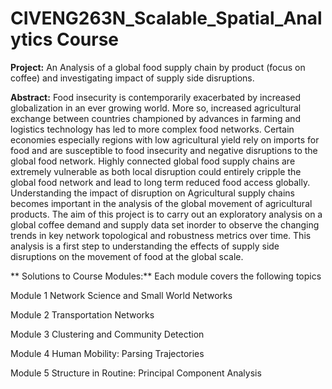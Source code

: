 # CIVENG263N_Scalable_Spatial_Analytics Course

**Project:** An Analysis of a global food supply chain by product (focus on coffee) and investigating impact of supply side disruptions.

**Abstract:** Food insecurity is contemporarily exacerbated by increased globalization in an ever growing world. More so, increased agricultural exchange between countries championed by advances in farming and logistics technology has led to more complex food networks. Certain economies especially regions with low agricultural yield rely on imports for food and are susceptible to food insecurity and negative disruptions to the global food network. Highly connected global food supply chains are extremely vulnerable as both local disruption could entirely cripple the global food network and lead to long term reduced food access globally.
Understanding the impact of disruption on Agricultural supply chains becomes important in the analysis of the global movement of agricultural products. The aim of this project is to carry out an exploratory analysis on a global coffee demand and supply data set inorder to observe the changing trends in key network topological and robustness metrics over time. This analysis is a first step to understanding the effects of supply side disruptions on the movement of food at the global scale.

** Solutions to Course Modules:** Each module covers the following topics

Module 1 Network Science and Small World Networks 

Module 2 Transportation Networks 

Module 3 Clustering and Community Detection 

Module 4 Human Mobility: Parsing Trajectories 

Module 5 Structure in Routine: Principal Component Analysis
